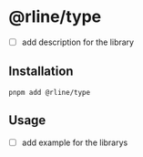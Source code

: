 # @rline/type

- [ ] add description for the library

## Installation

```shell
pnpm add @rline/type
```

## Usage

- [ ] add example for the librarys

```typescript

```
